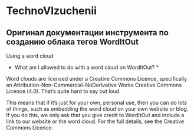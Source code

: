 # TechnoVIzuchenii

## Оригинал документации инструмента по созданию облака тегов WordItOut

Using a word cloud

* What am I allowed to do with a word cloud on WordItOut? *

Word clouds are licensed under a Creative Commons Licence, specifically an Attribution-Non-Commercial-NoDerivative Works Creative Commons Licence (4.0). That’s quite hard to say out loud.

This means that if it’s just for your own, personal use, then you can do lots of things, such as embedding the word cloud on your own website or blog. If you do this, we only ask that you give credit to WordItOut and include a link to our website or the word cloud. For the full details, see the Creative Commons Licence.
